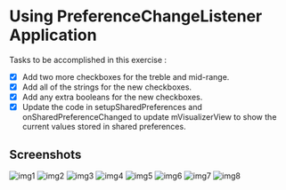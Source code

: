 # Using PreferenceChangeListener Application

Tasks to be accomplished in this exercise :
- [x] Add two more checkboxes for the treble and mid-range.
- [x] Add all of the strings for the new checkboxes.
- [x] Add any extra booleans for the new checkboxes.
- [x] Update the code in setupSharedPreferences and onSharedPreferenceChanged to update mVisualizerView to show the current values stored in shared preferences.

## Screenshots

![img1](https://github.com/kuluruvineeth/CoreAndroidConcepts/blob/6.6-AddTwoMoreCheckboxes/Screenshots/img.png)
![img2](https://github.com/kuluruvineeth/CoreAndroidConcepts/blob/6.6-AddTwoMoreCheckboxes/Screenshots/img_1.png)
![img3](https://github.com/kuluruvineeth/CoreAndroidConcepts/blob/6.6-AddTwoMoreCheckboxes/Screenshots/img_2.png)
![img4](https://github.com/kuluruvineeth/CoreAndroidConcepts/blob/6.6-AddTwoMoreCheckboxes/Screenshots/img_3.png)
![img5](https://github.com/kuluruvineeth/CoreAndroidConcepts/blob/6.6-AddTwoMoreCheckboxes/Screenshots/img_4.png)
![img6](https://github.com/kuluruvineeth/CoreAndroidConcepts/blob/6.6-AddTwoMoreCheckboxes/Screenshots/img_5.png)
![img7](https://github.com/kuluruvineeth/CoreAndroidConcepts/blob/6.6-AddTwoMoreCheckboxes/Screenshots/img_6.png)
![img8](https://github.com/kuluruvineeth/CoreAndroidConcepts/blob/6.6-AddTwoMoreCheckboxes/Screenshots/img_7.png)